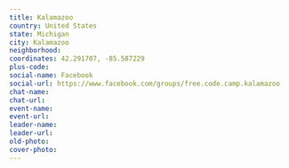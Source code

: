 ```yaml
---
title: Kalamazoo
country: United States
state: Michigan
city: Kalamazoo
neighborhood: 
coordinates: 42.291707, -85.587229
plus-code:
social-name: Facebook
social-url: https://www.facebook.com/groups/free.code.camp.kalamazoo
chat-name:
chat-url:
event-name:
event-url:
leader-name:
leader-url:
old-photo: 
cover-photo:
---
```

